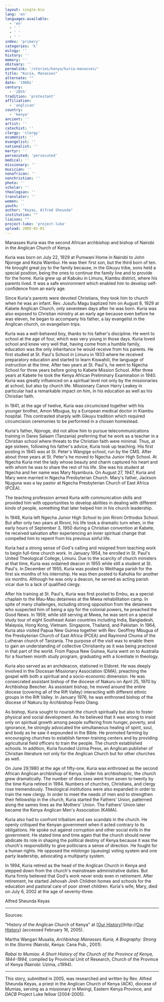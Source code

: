 ```yaml
---
layout: single-bio
lang: 'en'
languages-available:
  - 'en'
  - ' '
  - ' '
  - ' '
index: 'primary'
categories: 'k'
eulogy: ''
history: ''
memory: ''
obituary: ''
permalink: '/stories/kenya/kuria-manasses/'
title: "Kuria, Manasses"
alternate: ""
date: '1900s'
century:
  - '20th'
tradition: 'protestant'
affiliation:
  - 'anglican'
country:
  - 'kenya'
ancient: ''
artist: ''
catechist: ''
clergy: 'clergy'
ecumenist: ''
evangelist: ''
nationalist: ''
martyr: ''
persecuted: 'persecuted'
medical: ''
missionary: ''
musician: ''
nonafrican: ''
nonchristian: ''
photo: ''
scholar: ''
theologian: ''
translator: ''
women: ''
youth: ''
author: "Keyas, Alfred Sheunda"
institution: ""
liaison: ""
project-luke: 'project-luke'
upload: 2005-01-01
---
```




Manasses Kuria was the second African archbishop and bishop of Nairobi in the Anglican Church of Kenya.

Kuria was born on July 22, 1929 at Pumwani Home in Nairobi to John Njoroge and Kezia Wambui. He was their first son, but the third born of ten. He brought great joy to the family because, in the Gikuyu tribe, sons held a special position, being the ones to continue the family line and to provide for the home. Kuria grew up at Kabuku in Limuru, Kiambu district, where his parents lived.  It was a safe environment which enabled him to develop self-confidence from an early age.

Since Kuria's parents were devoted Christians, they took him to church when he was an infant. Rev. Jusufu Magu baptized him on August 8, 1929 at Kabete Anglican Church, only seventeen days after he was born. Kuria was also exposed to Christian ministry at an early age because even before he was eleven, he began to accompany his father, a lay evangelist in the Anglican church, on evangelism trips.

Kuria was a well-behaved boy, thanks to his father's discipline. He went to school at the age of four, which was very young in those days. Kuria loved school and knew very well that, having come from a humble family, education was the only inheritance he would receive from his parents. He first studied at St. Paul's School in Limuru in 1933 where he received preparatory education and started to learn Kiswahili, the language of instruction at the time. After two years at St. Paul's, he went to Ngecha School for three years before going to Kabete Mission School. After three years at Kabete he took the Kenya African Preliminary Examination in 1940. Kuria was greatly influenced on a spiritual level not only by the missionaries at school, but also by church life. Missionary Canon Harry Leakey in particular had a remarkable impact on him, in his education as well as his Christian faith.

In 1941, at the age of twelve, Kuria was circumcised together with his younger brother, Amon Mbugua, by a European medical doctor in Kiambu hospital. This contrasted sharply with Gikuyu tradition which required circumcision ceremonies to be performed in a chosen homestead.

Kuria's father, Njoroge, did not allow him to pursue telecommunications training in Dares Salaam (Tanzania) preferring that he work as a teacher in a Christian school where threats to the Christian faith were minimal. Thus, at age sixteen, following his father's advice, Kuria took up teaching. His first posting in 1945 was at St. Peter's Wangige school, run by the CMS. After about three years at St. Peter's he moved to Ngecha Junior High School. At Ngecha Kuria met the lady whose beauty and charm captured his heart and with whom he was to share the rest of his life. She was his student at Ngecha and her name was Mary Nyambura.  On August 27, 1947, Kuria and Mary were married in Ngecha Presbyterian Church.  Mary's father, Jackson Njuguna was a lay pastor at Ngecha Presbyterian Church of East Africa (PCEA).

The teaching profession armed Kuria with communication skills and provided him with opportunities to develop abilities in dealing with different kinds of people, something that later helped him in his church leadership.

In 1948, Kuria left Ngecha Junior High School to join Rironi Orthodox School. But after only two years at Rironi, his life took a dramatic turn when, in the early hours of September 3, 1950 during a Christian convention at Kabete, he received salvation after experiencing an inner spiritual change that compelled him to repent from his previous sinful life.

Kuria had a strong sense of God's calling and resigned from teaching work to begin full-time church work. In January 1954, he enrolled in St. Paul's United Theological College, Limuru. Due to the scarcity of church ministers at that time, Kuria was ordained deacon in 1955 while still a student at St. Paul's. In December of 1955, Kuria was posted to Weithaga parish for the first six months of his internship. He was then posted to Kahuhia for another six months. Although he was only a deacon, he served as acting parish vicar due to a lack of qualified clergy.

After his training at St. Paul's, Kuria was first posted to Embu, as a special chaplain to the Mau-Mau detainees at the Mwea rehabilitation camp. In spite of many challenges, including strong opposition from the detainees who suspected him of being a spy for the colonial powers, he preached the Good News. In 1959, while still serving at Mwea, he was sent on a special study tour of eight Southeast Asian countries including India, Bangladesh, Malaysia, Hong Kong, Vietnam. Singapore, Thailand, and Pakistan. In 1964, Kuria also visited Papua New Guinea together with Rev. Geoffrey Mbugua of the Presbyterian Church of East Africa (PCEA) and Raymond Chuma of the Lutheran church of Tanzania. The purpose of the visit was to enable them to gain an understanding of collective Christianity as it was being practiced in that part of the world. From Papua New Guinea, Kuria went on to Australia for a fourteen month study program, graduating with a licentiate in theology.

Kuria also served as an archdeacon, stationed in Eldoret. He was deeply involved in the Diocesan Missionary Association (DMA), preaching the gospel with both a spiritual and a socio-economic dimension. He was consecrated assistant bishop of the diocese of Nakuru on April 25, 1970 by Archbishop Beecher. As assistant bishop, he moved around the entire diocese (covering all of the Rift Valley) interacting with different ethnic groups in the Rift Valley. In January 1976, he was enthroned bishop of the diocese of Nakuru by Archbishop Festo Olang.

As bishop, Kuria sought to nourish the church spiritually but also to foster physical and social development. As he believed that it was wrong to insist only on spiritual growth among people suffering from hunger, poverty, and ignorance, he strongly advocated the simultaneous healing of spirit, soul, and body as he saw it expounded in the Bible. He promoted farming by encouraging churches to establish farmer-training centers and by providing agricultural field officers to train the people. The church established schools. In addition, Kuria founded Uzima Press, an Anglican publisher of Christian literature not only for the Anglican Church but for other churches as well.

On June 29,1980 at the age of fifty-one, Kuria was enthroned as the second African Anglican archbishop of Kenya. Under his archbishopric, the church grew dramatically. The number of dioceses went from seven to twenty by the time Kuria retired in 1994. Numbers of churches, Christians, and clergy rose tremendously. Theological institutions were also expanded in order to train the new clergy. In order to meet the needs of men and to strengthen their fellowship in the church, Kuria started the Fathers' Union,  patterned along the sames lines as the Mothers' Union. The Fathers' Union later became the Kenya Anglican Men's Association (KAMA).

Kuria also had to confront tribalism and sex scandals in the church. He openly critiqued the Kenyan government when it acted contrary to its obligations. He spoke out against corruption and other social evils in the government. He stated time and time again that the church should never abdicate its role in shaping the political destiny of Kenya because it was the church's responsibility to give politicians a sense of direction. He fought for a human rights. He opposed the *mlolongo* (queuing) voting system and one party leadership, advocating a multiparty system.

In 1994, Kuria retired as the head of the Anglican Church in Kenya and stepped down from the church's mainstream administrative duties. But Kuria firmly believed that God's work never ends even in retirement. After retirement, he started Jehovah Jireh Children homes and schools for the education and pastoral care of poor street children. Kuria's wife, Mary, died on July 6, 2002 at the age of seventy-three.

Alfred Sheunda Keyas

---

Sources:

"History of the Anglican Church of Kenya" at [[Our History](https://www.ackenya.org/mission-of-the-church/about-mission)](http://[Our History](https://www.ackenya.org/mission-of-the-church/about-mission)) (accessed February 16, 2005).

Martha Wangari Musalia, *Archbishop Manasses Kuria, A Biography: Strong in the    Storms* (Nairobi, Kenya: Cana Pub., 2001).

*Rabai to Mumias: A Short History of the Church of the Province of Kenya, 1844-1994,* compiled by Provincial Unit of Research, Church of the Province of Kenya (Nairobi: Uzima, c1994).

---

This story, submitted in 2005, was researched and written by Rev. Alfred Sheunda Keyas, a priest in the Anglican Church of Kenya (ACK), diocese of Mumias, serving as a missionary in Mwingi, Eastern Kenya Province, and *DACB* Project Luke fellow (2004-2005).
